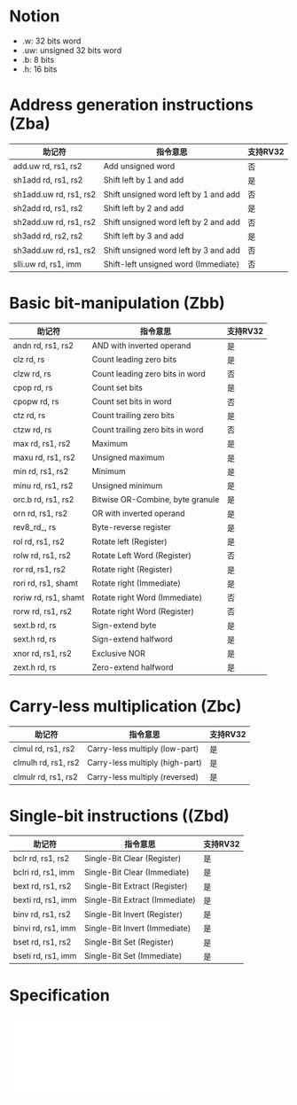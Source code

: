 # Notion
* .w: 32 bits word
* .uw: unsigned 32 bits word
* .b: 8 bits
* .h: 16 bits


# Address generation instructions (Zba)

| 助记符  |指令意思 | 支持RV32 |
| ----  | ---- | ---- |
|   add.uw rd, rs1, rs2     |   Add unsigned word   |   否 |
|   sh1add rd, rs1, rs2     |   Shift left by 1 and add |   是 |
|   sh1add.uw rd, rs1, rs2  |   Shift unsigned word left by 1 and add | 否 |
|   sh2add rd, rs1, rs2     |   Shift left by 2 and add |   是|
|   sh2add.uw rd, rs1, rs2  |   Shift unsigned word left by 2 and add | 否 |
|   sh3add rd, rs2, rs2     |   Shift left by 3 and add | 是| 
| sh3add.uw rd, rs1, rs2    |   Shift unsigned word left by 3 and add |否|
| slli.uw rd, rs1, imm      |   Shift-left unsigned word (Immediate) | 否 |


# Basic bit-manipulation (Zbb)


| 助记符  |指令意思 | 支持RV32 |
| ----  | ---- | ---- |
|andn rd, rs1, rs2 |AND with inverted operand  |是
|clz rd, rs |Count leading zero bits|是
|clzw rd, rs |Count leading zero bits in word|否
|cpop rd, rs |Count set bits |是
|cpopw rd, rs |Count set bits in word |否
|ctz rd, rs |Count trailing zero bits |是
| ctzw rd, rs |Count trailing zero bits in word |否
|max rd, rs1, rs2 |Maximum |是
| maxu rd, rs1, rs2 |Unsigned maximum |是
|  min rd, rs1, rs2 |Minimum |是
|  minu rd, rs1, rs2 |Unsigned minimum |是
|  orc.b rd, rs1, rs2 |Bitwise OR-Combine, byte granule |是
|  orn rd, rs1, rs2 |OR with inverted operand |是
|  rev8_rd_, rs |Byte-reverse register |是
|  rol rd, rs1, rs2 |Rotate left (Register) |是
| rolw rd, rs1, rs2 |Rotate Left Word (Register)|否 
|  ror rd, rs1, rs2 |Rotate right (Register) |是
|  rori rd, rs1, shamt |Rotate right (Immediate) |是
| roriw rd, rs1, shamt |Rotate right Word (Immediate) |否
| rorw rd, rs1, rs2 |Rotate right Word (Register)|否
|sext.b rd, rs |Sign-extend byte |是
|  sext.h rd, rs |Sign-extend halfword |是
|xnor rd, rs1, rs2 |Exclusive NOR |是
|  zext.h rd, rs |Zero-extend halfword |是


# Carry-less multiplication (Zbc)

| 助记符  |指令意思 | 支持RV32 |
| ----  | ---- | ---- |
|clmul rd, rs1, rs2 |Carry-less multiply (low-part) |是
|  clmulh rd, rs1, rs2 |Carry-less multiply (high-part) |是
|  clmulr rd, rs1, rs2 |Carry-less multiply (reversed)|是

# Single-bit instructions ((Zbd)

| 助记符  |指令意思 | 支持RV32 |
| ----  | ---- | ---- |
|bclr rd, rs1, rs2 |Single-Bit Clear (Register) |是
|  bclri rd, rs1, imm |Single-Bit Clear (Immediate) |是
|  bext rd, rs1, rs2 |Single-Bit Extract (Register) |是
|  bexti rd, rs1, imm |Single-Bit Extract (Immediate) |是
|  binv rd, rs1, rs2 |Single-Bit Invert (Register) |是
|  binvi rd, rs1, imm |Single-Bit Invert (Immediate) |是
|  bset rd, rs1, rs2 |Single-Bit Set (Register) |是
|  bseti rd, rs1, imm |Single-Bit Set (Immediate) |是

# Specification

![](../assets/rv-b-spec.pdf)


